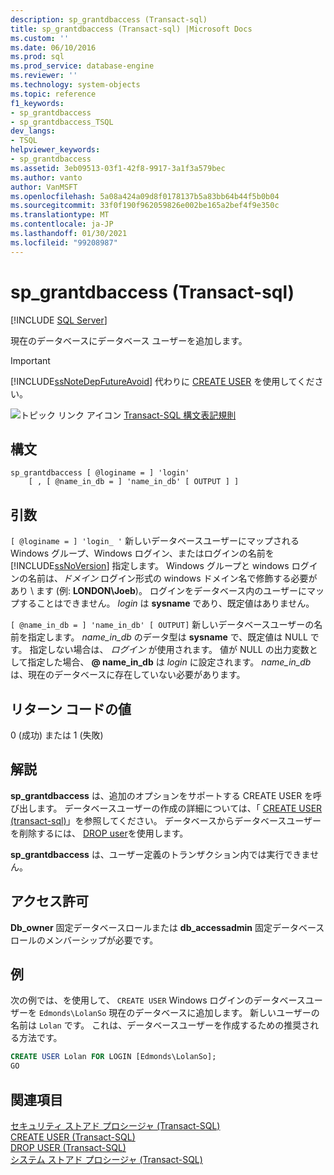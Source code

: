 ```yaml
---
description: sp_grantdbaccess (Transact-sql)
title: sp_grantdbaccess (Transact-sql) |Microsoft Docs
ms.custom: ''
ms.date: 06/10/2016
ms.prod: sql
ms.prod_service: database-engine
ms.reviewer: ''
ms.technology: system-objects
ms.topic: reference
f1_keywords:
- sp_grantdbaccess
- sp_grantdbaccess_TSQL
dev_langs:
- TSQL
helpviewer_keywords:
- sp_grantdbaccess
ms.assetid: 3eb09513-03f1-42f8-9917-3a1f3a579bec
ms.author: vanto
author: VanMSFT
ms.openlocfilehash: 5a08a424a09d8f0178137b5a83bb64b44f5b0b04
ms.sourcegitcommit: 33f0f190f962059826e002be165a2bef4f9e350c
ms.translationtype: MT
ms.contentlocale: ja-JP
ms.lasthandoff: 01/30/2021
ms.locfileid: "99208987"
---
```

# <a name="sp_grantdbaccess-transact-sql"></a>sp_grantdbaccess (Transact-sql)

[!INCLUDE [SQL Server](../../includes/applies-to-version/sqlserver.md)]

  現在のデータベースにデータベース ユーザーを追加します。  
  
> [!IMPORTANT]  
>  [!INCLUDE[ssNoteDepFutureAvoid](../../includes/ssnotedepfutureavoid-md.md)] 代わりに [CREATE USER](../../t-sql/statements/create-user-transact-sql.md) を使用してください。  
  
 ![トピック リンク アイコン](../../database-engine/configure-windows/media/topic-link.gif "トピック リンク アイコン") [Transact-SQL 構文表記規則](../../t-sql/language-elements/transact-sql-syntax-conventions-transact-sql.md)  
  
## <a name="syntax"></a>構文  
  
```  
sp_grantdbaccess [ @loginame = ] 'login'  
    [ , [ @name_in_db = ] 'name_in_db' [ OUTPUT ] ]  
```  
  
## <a name="arguments"></a>引数  
`[ @loginame = ] 'login_ '` 新しいデータベースユーザーにマップされる Windows グループ、Windows ログイン、またはログインの名前を [!INCLUDE[ssNoVersion](../../includes/ssnoversion-md.md)] 指定します。 Windows グループと windows ログインの名前は、*ドメイン* ログイン形式の windows ドメイン名で修飾する必要があり \\ ます (例: **LONDON\Joeb**)。 ログインをデータベース内のユーザーにマップすることはできません。 *login* は **sysname** であり、既定値はありません。  
  
``[ @name_in_db = ] 'name_in_db' [ OUTPUT]`` 新しいデータベースユーザーの名前を指定します。 *name_in_db* のデータ型は **sysname** で、既定値は NULL です。 指定しない場合は、 *ログイン* が使用されます。 値が NULL の出力変数として指定した場合、 **\@ name_in_db** は *login* に設定されます。 *name_in_db* は、現在のデータベースに存在していない必要があります。  
  
## <a name="return-code-values"></a>リターン コードの値  
 0 (成功) または 1 (失敗)  
  
## <a name="remarks"></a>解説  
 **sp_grantdbaccess** は、追加のオプションをサポートする CREATE USER を呼び出します。 データベースユーザーの作成の詳細については、「 [CREATE USER &#40;transact-sql&#41;](../../t-sql/statements/create-user-transact-sql.md)」を参照してください。 データベースからデータベースユーザーを削除するには、 [DROP user](../../t-sql/statements/drop-user-transact-sql.md)を使用します。  
  
 **sp_grantdbaccess** は、ユーザー定義のトランザクション内では実行できません。  
  
## <a name="permissions"></a>アクセス許可  
 **Db_owner** 固定データベースロールまたは **db_accessadmin** 固定データベースロールのメンバーシップが必要です。  
  
## <a name="examples"></a>例  
 次の例では、を使用して、 `CREATE USER` Windows ログインのデータベースユーザーを `Edmonds\LolanSo` 現在のデータベースに追加します。 新しいユーザーの名前は `Lolan` です。 これは、データベースユーザーを作成するための推奨される方法です。  
  
```sql
CREATE USER Lolan FOR LOGIN [Edmonds\LolanSo];  
GO  
```  
  
## <a name="see-also"></a>関連項目  
 [セキュリティ ストアド プロシージャ &#40;Transact-SQL&#41;](../../relational-databases/system-stored-procedures/security-stored-procedures-transact-sql.md)   
 [CREATE USER &#40;Transact-SQL&#41;](../../t-sql/statements/create-user-transact-sql.md)   
 [DROP USER &#40;Transact-SQL&#41;](../../t-sql/statements/drop-user-transact-sql.md)   
 [システム ストアド プロシージャ &#40;Transact-SQL&#41;](../../relational-databases/system-stored-procedures/system-stored-procedures-transact-sql.md)  
  
  
